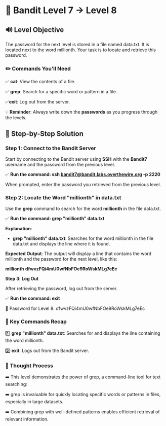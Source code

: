 # 🎲 Bandit Level 7 → Level 8



## 🔊 Level Objective


The password for the next level is stored in a file named data.txt. It is located next to the word millionth. Your task is to locate and retrieve this password.



### ✏️ Commands You’ll Need


:white_check_mark: **cat**: View the contents of a file.

:white_check_mark: **grep**: Search for a specific word or pattern in a file.

:white_check_mark:**exit**: Log out from the server.



💡 **Reminder**: Always write down the **passwords** as you progress through the levels.




## 📃 Step-by-Step Solution


### Step 1: Connect to the Bandit Server


Start by connecting to the Bandit server using **SSH** with the **Bandit7** username and the password from the previous level.


:white_check_mark: **Run the command: ssh bandit7@bandit.labs.overthewire.org -p 2220**

When prompted, enter the password you retrieved from the previous level.



### Step 2: Locate the Word "millionth" in data.txt

Use the **grep** command to search for the word **millionth** in the file data.txt.

:white_check_mark: **Run the command: grep "millionth" data.txt**

**Explanation**: 

- **grep "millionth" data.txt**: Searches for the word millionth in the file data.txt and displays the line where it is found.


**Expected Output**: The output will display a line that contains the word millionth and the password for the next level, like this:

**millionth**      **dfwvzFQi4mU0wfNbFOe9RoWskMLg7eEc**


**Step 3**: **Log Out**

After retrieving the password, log out from the server.

:white_check_mark: **Run the command: exit**


🔑 Password for Level 8: dfwvzFQi4mU0wfNbFOe9RoWskMLg7eEc




### :round_pushpin: Key Commands Recap


:one: **grep "millionth" data.txt**: Searches for and displays the line containing the word millionth.

:two: **exit**: Logs out from the Bandit server.






### 🔎 Thought Process


:arrow_right: This level demonstrates the power of grep, a command-line tool for text searching:


:arrow_right: grep is invaluable for quickly locating specific words or patterns in files, especially in large datasets.


:arrow_right: Combining grep with well-defined patterns enables efficient retrieval of relevant information.